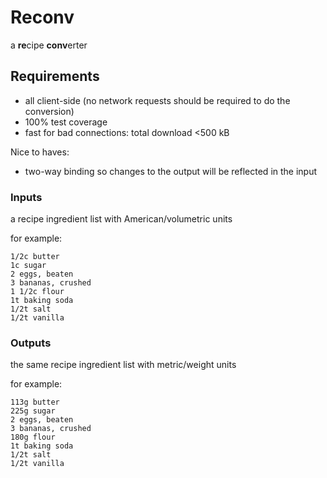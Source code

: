 # Reconv

a **re**cipe **conv**erter

## Requirements

- all client-side (no network requests should be required to do the conversion)
- 100% test coverage
- fast for bad connections: total download <500 kB

Nice to haves:

- two-way binding so changes to the output will be reflected in the input

### Inputs
a recipe ingredient list with American/volumetric units

for example:

```
1/2c butter
1c sugar
2 eggs, beaten
3 bananas, crushed
1 1/2c flour
1t baking soda
1/2t salt
1/2t vanilla
```

### Outputs

the same recipe ingredient list with metric/weight units

for example:

```
113g butter
225g sugar
2 eggs, beaten
3 bananas, crushed
180g flour
1t baking soda
1/2t salt
1/2t vanilla
```
